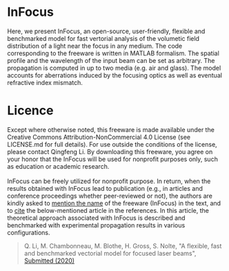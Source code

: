 # InFocus
Here, we present InFocus, an open-source, user-friendly, flexible and benchmarked model for fast vertorial analysis of the volumetic field distribution of a light near the focus in any medium. The code corresponding to the freeware is written in MATLAB formalism. The spatial profile and the wavelength of the input beam can be set as arbitrary. The propagation is computed in up to two media (e.g. air and glass). The model accounts for aberrations induced by the focusing optics as well as eventual refractive index mismatch.
# Licence
Except where otherwise noted, this freeware is made available under the Creative Commons Attribution-NonCommercial 4.0 License (see LICENSE.md for full details). For use outside the conditions of the license, please contact Qingfeng Li. By downloading this freeware, you agree on your honor that the InFocus will be used for nonprofit purposes only, such as education or academic research.\
\
InFocus can be freely utilized for nonprofit purpose. In return, when the results obtained with InFocus lead to publication (e.g., in articles and conference proceedings whether peer-reviewed or not), the authors are kindly asked to [mention the name]() of the freeware (InFocus) in the text, and to [cite]() the below-mentioned article in the references. In this article, the theoretical approach associated with InFocus is described and benchmarked with experimental propagation results in various configurations.

> Q. Li, M. Chambonneau, M. Blothe, H. Gross, S. Nolte, "A flexible, fast and benchmarked vectorial model for focused laser beams", [Submitted (2020)]()
